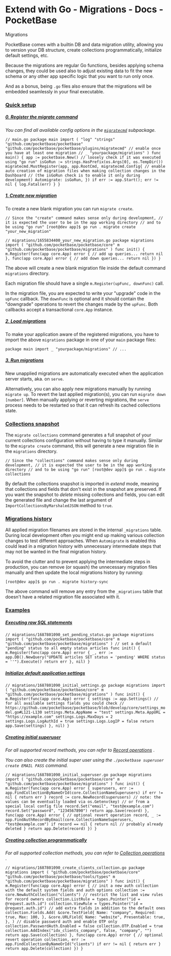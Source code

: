 # Extend with Go - Migrations - Docs - PocketBase
Migrations

PocketBase comes with a builtin DB and data migration utility, allowing you to version your DB structure, create collections programmatically, initialize default settings, etc.

Because the migrations are regular Go functions, besides applying schema changes, they could be used also to adjust existing data to fit the new schema or any other app specific logic that you want to run only once.

And as a bonus, being `.go` files also ensure that the migrations will be embedded seamlessly in your final executable.

### [Quick setup](#quick-setup)

##### [0\. Register the migrate command](#0-register-the-migrate-command)

_You can find all available config options in the [`migratecmd`](https://pkg.go.dev/github.com/pocketbase/pocketbase/plugins/migratecmd) subpackage._

`// main.go package main import ( "log" "strings" "github.com/pocketbase/pocketbase" "github.com/pocketbase/pocketbase/plugins/migratecmd" // enable once you have at least one migration // _ "yourpackage/migrations" ) func main() { app := pocketbase.New() // loosely check if it was executed using "go run" isGoRun := strings.HasPrefix(os.Args[0], os.TempDir()) migratecmd.MustRegister(app, app.RootCmd, migratecmd.Config{ // enable auto creation of migration files when making collection changes in the Dashboard // (the isGoRun check is to enable it only during development) Automigrate: isGoRun, }) if err := app.Start(); err != nil { log.Fatal(err) } }`

##### [1\. Create new migration](#1-create-new-migration)

To create a new blank migration you can run `migrate create`.

`// Since the "create" command makes sense only during development, // it is expected the user to be in the app working directory // and to be using "go run" [root@dev app]$ go run . migrate create "your_new_migration"`

`// migrations/1655834400_your_new_migration.go package migrations import ( "github.com/pocketbase/pocketbase/core" m "github.com/pocketbase/pocketbase/migrations" ) func init() { m.Register(func(app core.App) error { // add up queries... return nil }, func(app core.App) error { // add down queries... return nil }) }`

The above will create a new blank migration file inside the default command `migrations` directory.

Each migration file should have a single `m.Register(upFunc, downFunc)` call.

In the migration file, you are expected to write your "upgrade" code in the `upFunc` callback.
The `downFunc` is optional and it should contain the "downgrade" operations to revert the changes made by the `upFunc`.
Both callbacks accept a transactional `core.App` instance.

##### [2\. Load migrations](#2-load-migrations)

To make your application aware of the registered migrations, you have to import the above `migrations` package in one of your `main` package files:

`package main import _ "yourpackage/migrations" // ...`

##### [3\. Run migrations](#3-run-migrations)

New unapplied migrations are automatically executed when the application server starts, aka. on `serve`.

Alternatively, you can also apply new migrations manually by running `migrate up`.
To revert the last applied migration(s), you can run `migrate down [number]`.
When manually applying or reverting migrations, the `serve` process needs to be restarted so that it can refresh its cached collections state.

### [Collections snapshot](#collections-snapshot)

The `migrate collections` command generates a full snapshot of your current collections configuration without having to type it manually. Similar to the `migrate create` command, this will generate a new migration file in the `migrations` directory.

`// Since the "collections" command makes sense only during development, // it is expected the user to be in the app working directory // and to be using "go run" [root@dev app]$ go run . migrate collections`

By default the collections snapshot is imported in _extend_ mode, meaning that collections and fields that don't exist in the snapshot are preserved. If you want the snapshot to _delete_ missing collections and fields, you can edit the generated file and change the last argument of `ImportCollectionsByMarshaledJSON` method to `true`.

### [Migrations history](#migrations-history)

All applied migration filenames are stored in the internal `_migrations` table.
During local development often you might end up making various collection changes to test different approaches.
When `Automigrate` is enabled this could lead in a migration history with unnecessary intermediate steps that may not be wanted in the final migration history.

To avoid the clutter and to prevent applying the intermediate steps in production, you can remove (or squash) the unnecessary migration files manually and then update the local migrations history by running:

`[root@dev app]$ go run . migrate history-sync`

The above command will remove any entry from the `_migrations` table that doesn't have a related migration file associated with it.

### [Examples](#examples)

##### [Executing raw SQL statements](#executing-raw-sql-statements)

`// migrations/1687801090_set_pending_status.go package migrations import ( "github.com/pocketbase/pocketbase/core" m "github.com/pocketbase/pocketbase/migrations" ) // set a default "pending" status to all empty status articles func init() { m.Register(func(app core.App) error { _, err := app.DB().NewQuery("UPDATE articles SET status = 'pending' WHERE status = ''").Execute() return err }, nil) }`

##### [Initialize default application settings](#initialize-default-application-settings)

`// migrations/1687801090_initial_settings.go package migrations import ( "github.com/pocketbase/pocketbase/core" m "github.com/pocketbase/pocketbase/migrations" ) func init() { m.Register(func(app core.App) error { settings := app.Settings() // for all available settings fields you could check // https://github.com/pocketbase/pocketbase/blob/develop/core/settings_model.go#L121-L130 settings.Meta.AppName = "test" settings.Meta.AppURL = "https://example.com" settings.Logs.MaxDays = 2 settings.Logs.LogAuthId = true settings.Logs.LogIP = false return app.Save(settings) }, nil) }`

##### [Creating initial superuser](#creating-initial-superuser)

_For all supported record methods, you can refer to [Record operations](https://pocketbase.io/docs/go-records)_ .

_You can also create the initial super user using the `./pocketbase superuser create EMAIL PASS` command._

`// migrations/1687801090_initial_superuser.go package migrations import ( "github.com/pocketbase/pocketbase/core" m "github.com/pocketbase/pocketbase/migrations" ) func init() { m.Register(func(app core.App) error { superusers, err := app.FindCollectionByNameOrId(core.CollectionNameSuperusers) if err != nil { return err } record := core.NewRecord(superusers) // note: the values can be eventually loaded via os.Getenv(key) // or from a special local config file record.Set("email", "test@example.com") record.Set("password", "1234567890") return app.Save(record) }, func(app core.App) error { // optional revert operation record, _ := app.FindAuthRecordByEmail(core.CollectionNameSuperusers, "test@example.com") if record == nil { return nil // probably already deleted } return app.Delete(record) }) }`

##### [Creating collection programmatically](#creating-collection-programmatically)

_For all supported collection methods, you can refer to [Collection operations](https://pocketbase.io/docs/go-collections)_ .

`// migrations/1687801090_create_clients_collection.go package migrations import ( "github.com/pocketbase/pocketbase/core" "github.com/pocketbase/pocketbase/tools/types" m "github.com/pocketbase/pocketbase/migrations" ) func init() { m.Register(func(app core.App) error { // init a new auth collection with the default system fields and auth options collection := core.NewAuthCollection("clients") // restrict the list and view rules for record owners collection.ListRule = types.Pointer("id = @request.auth.id") collection.ViewRule = types.Pointer("id = @request.auth.id") // add extra fields in addition to the default ones collection.Fields.Add( &core.TextField{ Name: "company", Required: true, Max: 100, }, &core.URLField{ Name: "website", Presentable: true, }, ) // disable password auth and enable OTP only collection.PasswordAuth.Enabled = false collection.OTP.Enabled = true collection.AddIndex("idx_clients_company", false, "company", "") return app.Save(collection) }, func(app core.App) error { // optional revert operation collection, err := app.FindCollectionByNameOrId("clients") if err != nil { return err } return app.Delete(collection) }) }`
